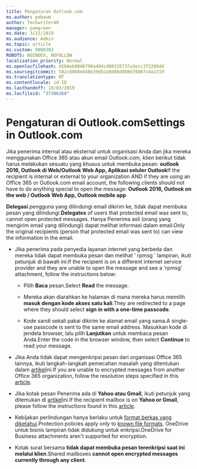 ```yaml
---
title: Pengaturan Outlook.com
ms.author: pebaum
author: Techwriter40
manager: pamgreen
ms.date: 3/21/2019
ms.audience: Admin
ms.topic: article
ms.custom: 9000302
ROBOTS: NOINDEX, NOFOLLOW
localization_priority: Normal
ms.openlocfilehash: d1b6eb0846796a484cd60335737a3ecc373266dd
ms.sourcegitcommit: 582c8868e948e39db1e8d0bd8986f8087c4a1319
ms.translationtype: MT
ms.contentlocale: id-ID
ms.lasthandoff: 10/03/2019
ms.locfileid: "37386368"
---
```

# <a name="settings-in-outlookcom"></a><span data-ttu-id="1a71c-102">Pengaturan di Outlook.com</span><span class="sxs-lookup"><span data-stu-id="1a71c-102">Settings in Outlook.com</span></span>

<span data-ttu-id="1a71c-103">Jika penerima internal atau eksternal untuk organisasi Anda dan jika mereka menggunakan Office 365 atau akun email Outlook.com, klien berikut tidak harus melakukan sesuatu yang khusus untuk membuka pesan: **outlook 2016, Outlook di Web/Outlook Web App, Aplikasi seluler Outlook**</span><span class="sxs-lookup"><span data-stu-id="1a71c-103">If the recipient is internal or external to your organization AND if they are using an Office 365 or Outlook.com email account, the following clients should not have to do anything special to open the message: **Outlook 2016, Outlook on the web / Outlook Web App, Outlook mobile app**</span></span>

<span data-ttu-id="1a71c-104">**Delegasi** pengguna yang dilindungi email dikirim ke, tidak dapat membuka pesan yang dilindungi.</span><span class="sxs-lookup"><span data-stu-id="1a71c-104">**Delegates** of users that protected email was sent to, cannot open protected messages.</span></span> <span data-ttu-id="1a71c-105">Hanya Penerima asli (orang yang mengirim email yang dilindungi) dapat melihat informasi dalam email.</span><span class="sxs-lookup"><span data-stu-id="1a71c-105">Only the original recipients (person that protected email was sent to) can view the information in the email.</span></span>

- <span data-ttu-id="1a71c-106">Jika penerima pada penyedia layanan internet yang berbeda dan mereka tidak&nbsp;dapat membuka pesan dan melihat ' rpmsg ' lampiran, ikuti petunjuk di bawah ini:</span><span class="sxs-lookup"><span data-stu-id="1a71c-106">If the recipient is on a different internet service provider and they are&nbsp;unable to open the message and see a 'rpmsg' attachment, follow the instructions below:</span></span>
    
    - <span data-ttu-id="1a71c-107">Pilih **Baca** pesan.</span><span class="sxs-lookup"><span data-stu-id="1a71c-107">Select **Read** the message.</span></span>
    
    - <span data-ttu-id="1a71c-108">Mereka akan diarahkan ke halaman di mana mereka harus memilih **masuk dengan kode akses satu kali**.</span><span class="sxs-lookup"><span data-stu-id="1a71c-108">They are redirected to a page where they should select **sign in with a one-time passcode**.</span></span>
    
    - <span data-ttu-id="1a71c-109">Kode sandi sekali pakai dikirim ke alamat email yang sama.</span><span class="sxs-lookup"><span data-stu-id="1a71c-109">A single-use passcode is sent to the same email address.</span></span> <span data-ttu-id="1a71c-110">Masukkan kode di jendela browser, lalu pilih **Lanjutkan** untuk membaca pesan Anda.</span><span class="sxs-lookup"><span data-stu-id="1a71c-110">Enter the code in the browser window, then select **Continue** to read your message.</span></span>

- <span data-ttu-id="1a71c-111">Jika Anda tidak dapat mengenkripsi pesan dari organisasi Office 365 lainnya, ikuti langkah-langkah pemecahan masalah yang ditentukan dalam [artikel](https://support.office.com/article/known-issues-opening-irm-protected-emails-sent-from-users-in-other-office-365-organizations-0dec0593-a05d-4aa2-8445-9311ebab3164)ini.</span><span class="sxs-lookup"><span data-stu-id="1a71c-111">If you are unable to encrypted messages from another Office 365 organization, follow the resolution steps specified in this [article](https://support.office.com/article/known-issues-opening-irm-protected-emails-sent-from-users-in-other-office-365-organizations-0dec0593-a05d-4aa2-8445-9311ebab3164).</span></span>

- <span data-ttu-id="1a71c-112">Jika kotak pesan Penerima ada di **Yahoo atau Gmail**, ikuti petunjuk</span> yang ditemukan di [artikel](https://support.office.com/article/how-do-i-open-a-protected-message-1157a286-8ecc-4b1e-ac43-2a608fbf3098)ini.</span><span class="sxs-lookup"><span data-stu-id="1a71c-112">If the recipient mailbox is on **Yahoo or Gmail**, please follow the instructions</span> found in this [article](https://support.office.com/article/how-do-i-open-a-protected-message-1157a286-8ecc-4b1e-ac43-2a608fbf3098).</span></span>

- <span data-ttu-id="1a71c-113">Kebijakan perlindungan hanya berlaku untuk [format berkas yang diketahui](https://docs.microsoft.com/azure/information-protection/rms-client/client-admin-guide-file-types).</span><span class="sxs-lookup"><span data-stu-id="1a71c-113">Protection policies apply only to [known file formats](https://docs.microsoft.com/azure/information-protection/rms-client/client-admin-guide-file-types).</span></span> <span data-ttu-id="1a71c-114">OneDrive untuk bisnis lampiran tidak didukung untuk enkripsi.</span><span class="sxs-lookup"><span data-stu-id="1a71c-114">OneDrive for Business attachments aren't supported for encryption.</span></span>

- <span data-ttu-id="1a71c-115">Kotak surat bersama **tidak dapat membuka pesan terenkripsi saat ini melalui klien**.</span><span class="sxs-lookup"><span data-stu-id="1a71c-115">Shared mailboxes **cannot open encrypted messages currently through any client**.</span></span> 
